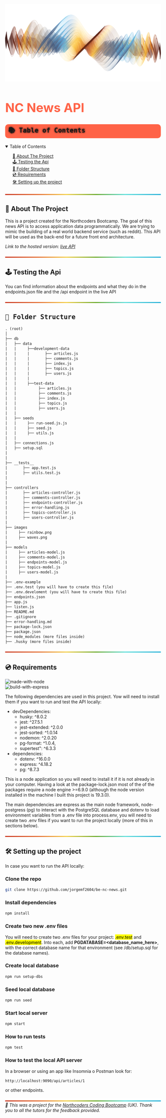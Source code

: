 <!-- HEADER -->
<img src="images/waves.png" alt="multicolor waves" width="100%" height="250px">
<h1 style='color:tomato;font-size:40px;'>NC News API</h1>

<!-- TABLE OF CONTENTS -->
<h2 style='background-color:tomato;padding:5px 10px;border-radius:10px;text-shadow: 0 0 5px black;font-family:monospace'>📚 Table of Contents</h2>

<details open="open">
  <summary>Table of Contents</summary>
  <ol style='list-style:none'>
    <li><a href="#about-the-project"> 🚧 About The Project</a></li>
    <li><a href="#testing"> 🕹️ Testing the Api </a></li>
    <li><a href="#folder-structure"> 📁 Folder Structure</a></li>
    <li><a href="#requirements"> 💿 Requirements</a></li>
    <li><a href="#setting-up"> 🛠️ Setting up the project</a></li>
  </ol>
</details>

<img src="images/rainbow.png" alt="rainbow divider line" width="100%" height="10px">

<!-- ABOUT THE PROJECT -->
<h2 id="about-the-project"> 🚧 About The Project</h2>
<p>This is a project created for the Northcoders Bootcamp. The goal of this news API is to access application data programmatically. We are  trying to mimic the building of a real world backend service (such as reddit). This API will be used as the back-end for a future front end architecture.</p>
<p><em>Link to the hosted version: <a href="https://test2-8rsd.onrender.com/api">live API</a></em></p>

<img src="images/rainbow.png" alt="rainbow divider line" width="100%" height="10px">

<!-- Testing the API -->
<h2 id="testing">🕹️ Testing the Api</h2>
<p>You can find information about the endpoints and what they do in the endpoints.json file and the /api endpoint in the live API</p>
<img src="images/rainbow.png" alt="rainbow divider line" width="100%" height="10px">

<!-- FOLDER STRUCTURE -->
<h2 id="folder-structure" style='font-family: monospace'> 📁 Folder Structure</h2>

    . (root)
    │
    ├── db
    │   ├── data
    |   |     ├──development-data
    |   |     |       ├── articles.js
    |   |     |       ├── comments.js
    |   |     |       ├── index.js
    |   |     |       ├── topics.js
    |   |     |       ├── users.js
    |   |     |
    |   |     ├──test-data
    |   |          ├── articles.js
    |   |          ├── comments.js
    |   |          ├── index.js
    |   |          ├── topics.js
    |   |          ├── users.js
    |   |
    |   ├── seeds
    |   |     ├── run-seed.js.js
    |   |     ├── seed.js
    |   |     ├── utils.js
    |   |
    │   ├── connections.js
    |   ├── setup.sql
    |
    |
    ├── __tests__
    |       ├── app.test.js
    |       ├── utils.test.js
    |
    |
    ├── controllers
    |       ├── articles-controller.js
    |       ├── comments-controller.js
    |       ├── endpoints-controller.js
    |       ├── error-handling.js
    |       ├── topics-controller.js
    |       ├── users-controller.js
    |
    ├── images
    |     ├── rainbow.png
    |     ├── waves.png
    |
    ├── models
    |     ├── articles-model.js
    |     ├── comments-model.js
    |     ├── endpoints-model.js
    |     ├── topics-model.js
    |     ├── users-model.js
    |
    ├── .env-example
    ├── .env.test (you will have to create this file)
    ├── .env.develoment (you will have to create this file)
    ├── endpoints.json
    ├── app.js
    ├── listen.js
    ├── README.md
    ├── .gitignore
    ├── error-handling.md
    ├── package-lock.json
    ├── package.json
    ├── node_modules (more files inside)
    ├── .husky (more files inside)

<img src="images/rainbow.png" alt="rainbow divider line" width="100%" height="10px">

<!-- PREREQUISITES -->
<h2 id="requirements"> 💿 Requirements</h2>

![made-with-node](https://img.shields.io/badge/Made%20with-Node-brightgreen?style=for-the-badge) <br>
![build-with-express](https://img.shields.io/badge/Build%20with-Express-yellow?style=for-the-badge&logo=npm) <br>

The following dependencies are used in this project. Yow will need to install them if you want to run and test the API locally:

- devDependencies:
  - husky: ^8.0.2
  - jest: ^27.5.1
  - jest-extended: ^2.0.0
  - jest-sorted: ^1.0.14
  - nodemon: ^2.0.20
  - pg-format: ^1.0.4,
  - supertest": ^6.3.3
- dependencies:
  - dotenv: ^16.0.0
  - express: ^4.18.2
  - pg: ^8.7.3

This is a node application so you will need to install it if it is not already in your computer. Having a look at the package-lock.json most of the of the packages require a node engine >=6.9.0 (although the node version installed in the machine I built this project is 19.3.0).

The main dependencies are express as the main node framework, node-postgress (pg) to interact with the PostgreSQL database and dotenv to load environment variables from a .env file into process.env, you will need to create two .env files if you want to run the project locally (more of this in sections below).

<img src="images/rainbow.png" alt="rainbow divider line" width="100%" height="10px">

<!-- SETTING UP PROJECT -->
<h2 id="setting-up">🛠️ Setting up the project</h2>
In case you want to run the API locally:
<br />

### Clone the repo

```bash
git clone https://github.com/jorgemf2604/be-nc-news.git
```

### Install dependencies

```bash
npm install
```

### Create two new .env files

You will need to create two .env files for your project: <mark>.env.test</mark> and <mark>.env.development</mark>. Into each, add <strong>PGDATABASE=<database_name_here></strong>, with the correct database name for that environment (see /db/setup.sql for the database names).

### Create local database

```bash
npm run setup-dbs
```

### Seed local database

```bash
npm run seed
```

### Start local server

```bash
npm start
```

### How to run tests

```bash
npm test
```

### How to test the local API server

In a browser or using an app like Insomnia o Postman look for:

```
http://localhost:9090/api/articles/1
```

or other endpoints.

<img src="images/rainbow.png" alt="rainbow divider line" width="100%" height="10px">

<!-- FOOTNOTE -->
<br/>
<i> 🎒 This was a project for the <a href="https://northcoders.com/">Northcoders Coding Bootcamp</a> (UK). Thank you to all the tutors for the feedback provided.<i>
